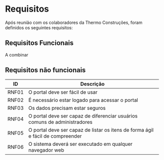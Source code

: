 # Requisitos

Após reunião com os colaboradores da Thermo Construções, foram definidos os seguintes requisitos:

## Requisitos Funcionais

A combinar

## Requisitos não funcionais

| ID    | Descrição                                                                       |
| ----- | ------------------------------------------------------------------------------- |
| RNF01 | O portal deve ser fácil de usar                                                 |
| RNF02 | É necessário estar logado para acessar o portal                                 |
| RNF03 | Os dados precisam estar seguros                                                 |
| RNF04 | O portal deve ser capaz de diferenciar usuários comuns de administradores       |
| RNF05 | O portal deve ser capaz de listar os itens de forma ágil e fácil de compreender |
| RNF06 | O sistema deverá ser executado em qualquer navegador web                        |
